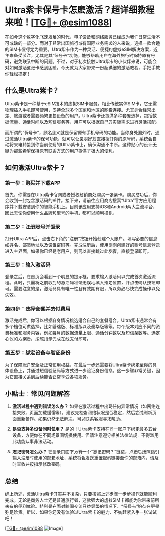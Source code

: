 # Ultra紫卡保号卡怎麽激活？超详细教程来啦！[[TG💪+ @esim1088](https://t.me/s/esim1088)]

在如今这个数字化飞速发展的时代，电子设备和网络服务已经成为我们日常生活不可或缺的一部分。而对于经常出国旅行或有国际业务需求的人来说，选择一款合适的SIM卡显得尤为重要。Ultra紫卡作为一种灵活、便捷的虚拟eSIM解决方案，近年来备受关注。尤其是其“保号卡”功能，能够帮助用户在海外旅行时保持原有号码，避免联系中断的问题。不过，对于初次接触Ultra紫卡的小伙伴来说，可能会对如何激活这张卡感到困惑。今天就为大家带来一份超详细的激活教程，手把手教你轻松搞定！

## 什么是Ultra紫卡？

Ultra紫卡是一种基于eSIM技术的虚拟SIM卡服务。相比传统实体SIM卡，它无需物理插入手机即可使用，支持全球多个国家和地区的网络连接。尤其适合经常出差、旅游或者需要频繁更换设备的用户。Ultra紫卡还提供多种套餐选择，包括数据流量、通话时间以及短信服务等，用户可以根据自己的实际需求进行灵活搭配。

而所谓的“保号卡”，顾名思义就是保留原有手机号码的功能。当你身处国外时，通过激活Ultra紫卡的保号功能，就可以让亲朋好友直接拨打你的原号码，系统会自动将来电转接到你当前使用的Ultra紫卡上，确保沟通不中断。这种贴心的设计无疑为那些希望保持原有联系方式的用户提供了极大的便利。

## 如何激活Ultra紫卡？

### 第一步：购买并下载APP

首先，你需要在Ultra紫卡官网或者授权经销商处购买一张紫卡。购买成功后，你会收到一封包含激活码的邮件。接下来，请前往应用商店搜索“Ultra”官方应用程序并下载安装到你的智能手机上。目前该应用支持iOS和Android两大主流平台，因此无论你使用什么品牌和型号的手机，都可以顺利操作。

### 第二步：注册账号并登录

打开Ultra APP后，点击右下角的“注册”按钮开始创建个人账户。填写必要的信息如姓名、邮箱地址以及设置密码等。完成注册后，使用刚刚创建好的账号信息登录进入主界面。如果你已经是老用户，则可以直接跳过此步骤，直接登录即可。

### 第三步：输入激活码

登录之后，在首页会看到一个明显的提示框，要求输入激活码以完成首次激活流程。此时，只需将之前收到的激活码准确无误地填入指定位置，并点击确认按钮即可。需要注意的是，激活码具有唯一性且有效期有限，所以务必尽快完成操作以免失效。

### 第四步：选择套餐并支付费用

激活完成后，你可以根据自身情况挑选适合自己的套餐组合。Ultra紫卡通常会有多个档位可供选择，比如基础版、标准版以及豪华版等等。每个版本对应不同的资费标准和服务内容，例如每月的数据流量上限、通话分钟数以及短信条数等。选定心仪的方案后，按照指示完成在线支付即可。

### 第五步：绑定设备与验证身份

为了保障账户安全及正常使用权益，在最后一步还需要将Ultra紫卡绑定至你的具体设备上，并通过短信验证码等方式进一步验证身份信息。这一步骤非常关键，因为它直接关系到后续能否正常享受各项服务。

## 小贴士：常见问题解答

1. **激活过程中遇到错误怎么办？**
   如果在激活过程中出现任何异常情况（如网络连接失败、页面加载缓慢等），建议先检查网络状况是否稳定，然后尝试刷新页面重新操作。如果仍然无法解决，可以联系客服寻求帮助。

2. **是否支持多设备同时使用？**
   是的！Ultra紫卡支持在同一账户下绑定最多五台设备，方便你在不同场景间切换使用。但请注意遵守相关法律法规，不得滥用此功能从事非法活动。

3. **忘记密码怎么办？**
   在登录页面下方有一个“忘记密码？”链接，点击后按照指引输入注册时使用的邮箱地址，系统将会发送重置密码链接至你的邮箱内，请及时查收并按指示修改密码。

## 总结

综上所述，激活Ultra紫卡其实并不复杂，只要按照上述步骤一步步操作就能顺利完成。无论是商务人士还是普通旅行者，这款强大的虚拟SIM卡都能为你带来前所未有的便利体验。特别是在面对跨国交流日益频繁的情况下，“保号卡”的存在更是弥足珍贵。所以，如果你还没有体验过Ultra紫卡的魅力，不妨赶紧入手一张试试吧！

[[TG💪+ @esim1088](https://t.me/s/esim1088) ![Image](https://i.postimg.cc/4NQfJmqS/Snipaste-2025-05-13-00-14-12.png)]